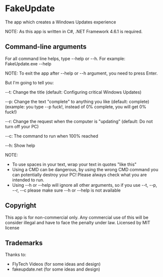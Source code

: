 # FakeUpdate
The app which creates a Windows Updates experience

NOTE: As this app is written in C#, .NET Framework 4.6.1 is required.
## Command-line arguments
For all command line helps, type --help or --h. For example: FakeUpdate.exe --help

NOTE: To exit the app after --help or --h argument, you need to press Enter.

But I'm going to tell you:

--t: Change the title (default: Configuring critical Windows Updates)

--p: Change the text "complete" to anything you like (default: complete) (example: you type --p fuck!, instead of 0% complete, you will get 0% fuck!)

--r: Change the request when the computer is "updating" (default: Do not turn off your PC)

--c: The command to run when 100% reached

--h: Show help

NOTE:
  - To use spaces in your text, wrap your text in quotes "like this"
  - Using a CMD can be dangerous, by using the wrong CMD command you can potentially destroy your PC! Please always check what you are intended to run.
  - Using --h or --help will ignore all other arguments, so if you use --t, --p, --r, --c please make sure --h or --help is not available
## Copyright
This app is for non-commercial only. Any commercial use of this will be consider illegal and have to face the penalty under law. Licensed by MIT license
## Trademarks
Thanks to:
  - FlyTech Videos (for some ideas and design)
  - fakeupdate.net (for some ideas and design)
